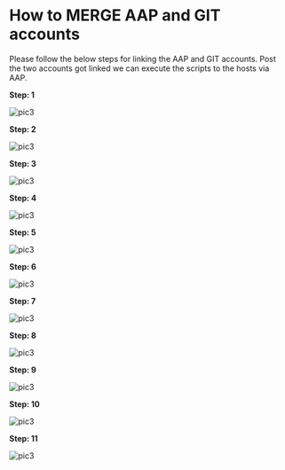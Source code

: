 # How to MERGE AAP and GIT accounts

Please follow the below steps for linking the AAP and GIT accounts. Post the two accounts got linked we can execute the scripts to the hosts via AAP.

**Step: 1**

![pic3](Picture1.png)

**Step: 2**

![pic3](Picture2.png)

**Step: 3**

![pic3](Picture3.png)

**Step: 4**

![pic3](Picture4.png)

**Step: 5**

![pic3](Picture5.png)

**Step: 6**

![pic3](Picture6.png)

**Step: 7**

![pic3](Picture7.png)

**Step: 8**

![pic3](Picture8.png)

**Step: 9**

![pic3](Picture9.png)

**Step: 10**

![pic3](Picture10.png)

**Step: 11**

![pic3](Picture11.png)